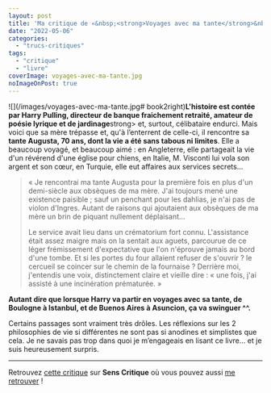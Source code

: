```yaml
---
layout: post
title: 'Ma critique de «&nbsp;<strong>Voyages avec ma tante</strong>&nbsp;» de <em>Graham Greene</em>'
date: "2022-05-06"
categories: 
  - "trucs-critiques"
tags: 
  - "critique"
  - "livre"
coverImage: voyages-avec-ma-tante.jpg
noImageOnPost: true
---
```


![](/images/voyages-avec-ma-tante.jpg# book2right)<strong>L'histoire est contée par Harry Pulling, directeur de banque fraichement retraité, amateur de poésie lyrique et de jardinage</strong>strong> et, surtout, célibataire endurci. Mais voici que sa mère trépasse et, qu'à l’enterrent de celle-ci, il rencontre sa <strong>tante Augusta, 70 ans, dont la vie a été sans tabous ni limites</strong>. Elle a beaucoup voyagé, et beaucoup aimé : en Angleterre, elle partageait la vie d'un révérend d'une église pour chiens, en Italie, M. Visconti lui vola son argent et son cœur, en Turquie, elle eut affaires aux services secrets...

<blockquote>
	<p>«&nbsp;Je rencontrai ma tante Augusta pour la première fois en plus d'un demi-siècle aux obsèques de ma mère. J'ai toujours mené une existence paisible ; sauf un penchant pour les dahlias, je n'ai pas de violon d'Ingres. Autant de raisons qui ajoutaient aux obsèques de ma mère un brin de piquant nullement déplaisant…</p>
	<p>Le service avait lieu dans un crématorium fort connu. L'assistance était assez maigre mais on la sentait aux aguets, parcourue de ce léger frémissement d'expectative que l'on n'éprouve jamais au bord d'une tombe. Et si les portes du four allaient refuser de s'ouvrir ? le cercueil se coincer sur le chemin de la fournaise ? Derrière moi, j'entendis une voix, distinctement claire et vieille dire : « une fois, j'ai assisté à une incinération prématurée.&nbsp;»</p>
</blockquote>

<strong>Autant dire que lorsque Harry va partir en voyages avec sa tante, de Boulogne à Istanbul, et de Buenos Aires à Asuncion, ça va swinguer ^^.</strong>

Certains passages sont vraiment très drôles. Les réflexions sur les 2 philosophies de vie si différentes ne sont pas si anodines et simplistes que cela. Je ne savais pas trop dans quoi je m’engageais en lisant ce livre... et je suis heureusement surpris.
 
* * *

Retrouvez [cette critique](https://www.senscritique.com/livre/Voyages_avec_ma_tante/critique/271395420) sur **Sens Critique** où vous pouvez aussi [me retrouver](http://www.senscritique.com/Arnaud_Malon) !
